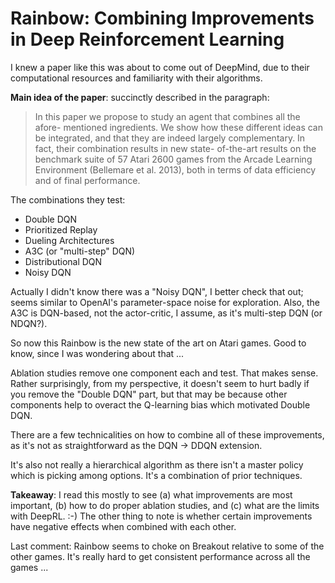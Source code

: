 # Rainbow: Combining Improvements in Deep Reinforcement Learning

I knew a paper like this was about to come out of DeepMind, due to their
computational resources and familiarity with their algorithms. 

**Main idea of the paper**: succinctly described in the paragraph:

> In this paper we propose to study an agent that combines all the afore-
> mentioned ingredients. We show how these different ideas can be integrated,
> and that they are indeed largely complementary. In fact, their combination
> results in new state- of-the-art results on the benchmark suite of 57 Atari
> 2600 games from the Arcade Learning Environment (Bellemare et al. 2013), both
> in terms of data efficiency and of final performance.

The combinations they test:

- Double DQN
- Prioritized Replay
- Dueling Architectures
- A3C (or "multi-step" DQN)
- Distributional DQN
- Noisy DQN

Actually I didn't know there was a "Noisy DQN", I better check that out; seems
similar to OpenAI's parameter-space noise for exploration. Also, the A3C is
DQN-based, not the actor-critic, I assume, as it's multi-step DQN (or NDQN?).

So now this Rainbow is the new state of the art on Atari games. Good to know,
since I was wondering about that ...

Ablation studies remove one component each and test. That makes sense. Rather
surprisingly, from my perspective, it doesn't seem to hurt badly if you remove
the "Double DQN" part, but that may be because other components help to overact
the Q-learning bias which motivated Double DQN.

There are a few technicalities on how to combine all of these improvements, as
it's not as straightforward as the DQN -> DDQN extension.

It's also not really a hierarchical algorithm as there isn't a master policy
which is picking among options. It's a combination of prior techniques.

**Takeaway**: I read this mostly to see (a) what improvements are most
important, (b) how to do proper ablation studies, and (c) what are the limits
with DeepRL. :-) The other thing to note is whether certain improvements have
negative effects when combined with each other.

Last comment: Rainbow seems to choke on Breakout relative to some of the other
games. It's really hard to get consistent performance across all the games ...
